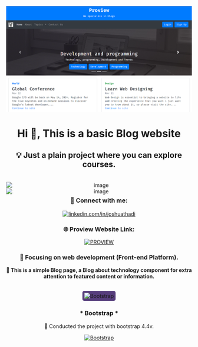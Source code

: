 <!-- MasterHead -->
<a href="https://JoshuaThadi.io">
    <img src="proview-img.png" alt="MasterHead">
</a>

<h1 align="center">Hi 👋, This is a basic Blog website</h1>

<h2 align="center">💡 Just a plain project where you can explore courses.</h2>

<br>
<div align="center">
    <img align="left" alt="image" width="500" src="https://github.com/JoshuaThadi/Proview/blob/main/Screenshot%202024-08-11%20185903.png">
    <img align="left" alt="image" width="500" src="https://github.com/JoshuaThadi/Proview/blob/main/Screenshot%202024-08-11%20185937.png">
</div>
<br/>

<h3 align="center">🧲 Connect with me:</h3>
<p align="center">
    <a href="https://www.linkedin.com/in/joshuathadi" target="_blank">
        <img align="center" src="https://raw.githubusercontent.com/rahuldkjain/github-profile-readme-generator/master/src/images/icons/Social/linked-in-alt.svg" alt="linkedin.com/in/joshuathadi" height="30" width="40" />
    </a>
</p>

<div align="center">
    <h3>🌐 Proview Website Link:</h3>
   <a href="https://joshuathadi.github.io/Proview/">
        <img width="150px" src="https://img.shields.io/badge/PROVIEW-1E90FF?style=for-the-badge&logo=Google-Chrome&logoColor=white" alt="PROVIEW">
    </a>
</div>

<h3 align="center">📍 Focusing on web development (Front-end Platform).</h3>
<p class="lead text-dark" align="center"><b>📱 This is a simple Blog page, a Blog about technology component for
extra attention to featured content or information.</b></p>

<br/>

<div align="center">
     <img src="https://getbootstrap.com/docs/5.1/assets/brand/bootstrap-logo.svg" alt="Bootstrap" style="background-color: #563d7c; border-radius: 5px; padding: 5px;" height="70" width="90" />
    <h3> * Bootstrap * </h3>
    <p> 🚀 Conducted the project with bootstrap 4.4v.</p>
    
<a href="https://getbootstrap.com">
    <img width="150px" src="https://img.shields.io/badge/Bootstrap-563d7c?style=for-the-badge&logo=bootstrap&logoColor=white" alt="Bootstrap">
</a>
</div>
